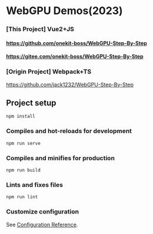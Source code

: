 # WebGPU Demos(2023)

### [This Project] Vue2+JS

 #### https://github.com/onekit-boss/WebGPU-Step-By-Step

 #### https://gitee.com/onekit-boss/WebGPU-Step-By-Step

### [Origin Project] Webpack+TS
https://github.com/jack1232/WebGPU-Step-By-Step

## Project setup
```
npm install
```

### Compiles and hot-reloads for development
```
npm run serve
```

### Compiles and minifies for production
```
npm run build
```

### Lints and fixes files
```
npm run lint
```

### Customize configuration
See [Configuration Reference](https://cli.vuejs.org/config/).
